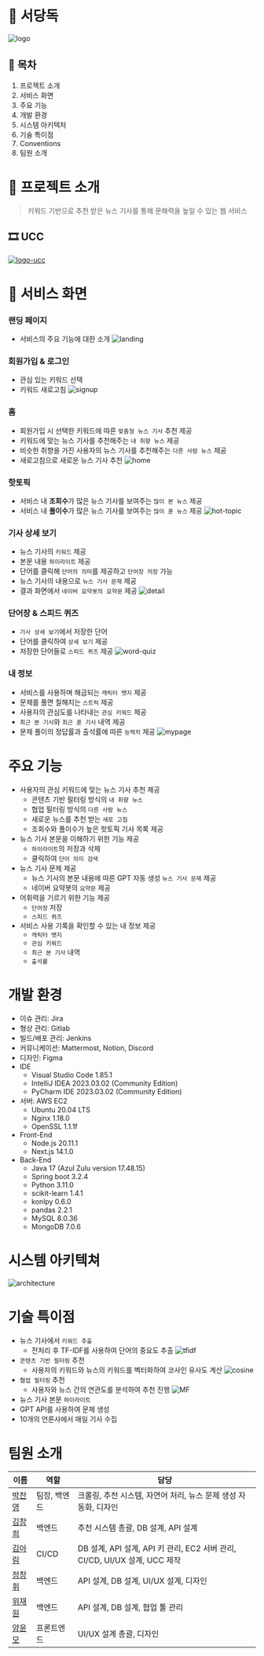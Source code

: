 # 📰 서당독
![logo](./image/logo.PNG)

## 📜 목차
1. 프로젝트 소개
2. 서비스 화면
3. 주요 기능
4. 개발 환경
5. 시스템 아키텍처
6. 기술 특이점
7. Conventions
8. 팀원 소개

# 🌟 프로젝트 소개
> 키워드 기반으로 추천 받은 뉴스 기사를 통해 문해력을 높일 수 있는 웹 서비스

## 🎞️ UCC
[![logo-ucc](./image/logo-ucc.png)](https://www.youtube.com/watch?v=3mPX0aQhI00) 

# 👀 서비스 화면
### 랜딩 페이지
- 서비스의 주요 기능에 대한 소개
![landing](./image/landing.gif)

### 회원가입 & 로그인
- 관심 있는 키워드 선택
- 키워드 새로고침
![signup](./image/signup.gif)

### 홈
- 회원가입 시 선택한 키워드에 따른 ```맞춤형 뉴스 기사``` 추천 제공
- 키워드에 맞는 뉴스 기사를 추천해주는 ```내 취향 뉴스``` 제공
- 비슷한 취향을 가진 사용자의 뉴스 기사를 추천해주는 ```다른 사람 뉴스``` 제공
- 새로고침으로 새로운 뉴스 기사 추천
![home](./image/home.gif)

### 핫토픽
- 서비스 내 <b>조회수</b>가 많은 뉴스 기사를 보여주는 ```많이 본 뉴스``` 제공
- 서비스 내 <b>풀이수</b>가 많은 뉴스 기사를 보여주는 ```많이 푼 뉴스``` 제공
![hot-topic](./image/hottopic.gif)

### 기사 상세 보기
- 뉴스 기사의 ```키워드``` 제공
- 본문 내용 ```하이라이트``` 제공
- 단어를 클릭해 ```단어의 의미```를 제공하고 ```단어장 저장``` 가능
- 뉴스 기사의 내용으로 ```뉴스 기사 문제``` 제공
- 결과 화면에서 ```네이버 요약봇의 요약문``` 제공
![detail](./image/detail.gif)

### 단어장 & 스피드 퀴즈
- ```기사 상세 보기```에서 저장한 단어
- 단어를 클릭하여 ```상세 보기``` 제공
- 저장한 단어들로 ```스피드 퀴즈``` 제공
![word-quiz](./image/word-quiz.gif)

### 내 정보
- 서비스를 사용하며 해금되는 ```캐릭터 뱃지``` 제공
- 문제를 풀면 칠해지는 ```스트릭``` 제공
- 사용자의 관심도를 나타내는 ```관심 키워드``` 제공
- ```최근 본 기사```와 ```최근 푼 기사``` 내역 제공
- 문제 풀이의 정답률과 출석률에 따른 ```능력치``` 제공
![mypage](./image/mypage.gif)

# 주요 기능
- 사용자의 관심 키워드에 맞는 뉴스 기사 추천 제공
    - 콘텐츠 기반 필터링 방식의 ```내 취향 뉴스```
    - 협업 필터링 방식의 ```다른 사람 뉴스```
    - 새로운 뉴스를 추천 받는 ```새로 고침```
    - 조회수와 풀이수가 높은 핫토픽 기사 목록 제공
- 뉴스 기사 본문을 이해하기 위한 기능 제공    
    - ```하이라이트```의 저장과 삭제
    - 클릭하여 ```단어 의미 검색```
- 뉴스 기사 문제 제공
    - 뉴스 기사의 본문 내용에 따른 GPT 자동 생성 ```뉴스 기사 문제``` 제공
    - 네이버 요약봇의 ```요약문``` 제공
- 어휘력을 기르기 위한 기능 제공
    - ```단어장``` 저장
    - ```스피드 퀴즈```
- 서비스 사용 기록을 확인할 수 있는 내 정보 제공
    - ```캐릭터 뱃지```
    - ```관심 키워드```
    - ```최근 본 기사``` 내역
    - ```출석률```

# 개발 환경
- 이슈 관리: Jira
- 형상 관리: Gitlab
- 빌드/배포 관리: Jenkins
- 커뮤니케이션: Mattermost, Notion, Discord
- 디자인: Figma
- IDE
  - Visual Studio Code 1.85.1
  - IntelliJ IDEA 2023.03.02 (Community Edition)
  - PyCharm IDE 2023.03.02 (Community Edition)
- 서버: AWS EC2
  - Ubuntu 20.04 LTS
  - Nginx 1.18.0
  - OpenSSL 1.1.1f
- Front-End
  - Node.js 20.11.1
  - Next.js 14.1.0
- Back-End
  - Java 17 (Azul Zulu version 17.48.15)
  - Spring boot 3.2.4
  - Python 3.11.0
  - scikit-learn 1.4.1
  - konlpy 0.6.0
  - pandas 2.2.1
  - MySQL 8.0.36
  - MongoDB 7.0.6

# 시스템 아키텍쳐
![architecture](./image/architecture.png)

# 기술 특이점
- 뉴스 기사에서 ```키워드 추출```
    - 전처리 후 TF-IDF를 사용하여 단어의 중요도 추출
    ![tfidf](./image/tfidf.png) 
- ```콘텐츠 기반 필터링``` 추천
    - 사용자의 키워드와 뉴스의 키워드를 벡터화하여 코사인 유사도 계산
    ![cosine](./image/cosineSim.png)
- ```협업 필터링``` 추천
    - 사용자와 뉴스 간의 연관도를 분석하여 추천 진행
    ![MF](./image/MF.png)
- 뉴스 기사 본문 ```하이라이트```
- GPT API를 사용하여 문제 생성
- 10개의 언론사에서 매일 기사 수집

# 팀원 소개
| 이름                                          | 역할       | 담당                                                 |
| --------------------------------------------- | ---------- | ---------------------------------------------------- |
| [박찬영](https://github.com/Park-chan-00)     | 팀장, 백엔드   | 크롤링, 추천 시스템, 자연어 처리, 뉴스 문제 생성 자동화, 디자인           |
| [김창희](https://github.com/changhi97)     | 백엔드   | 추천 시스템 총괄, DB 설계, API 설계           |
| [김아림](https://github.com/arim-kim)     | CI/CD   | DB 설계, API 설계, API 키 관리, EC2 서버 관리, CI/CD, UI/UX 설계, UCC 제작           |
| [정창휘](https://github.com/JungChnagHwi)     | 백엔드   | API 설계,  DB 설계, UI/UX 설계, 디자인           |
| [위재원](https://github.com/jaewonwi)     | 백엔드   |  API 설계,  DB 설계, 협업 툴 관리       |
| [양윤모](https://github.com/momo-abcd)     | 프론트엔드   |  UI/UX 설계 총괄, 디자인       |

